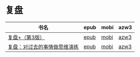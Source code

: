 # 复盘

| 书名 | epub | mobi | azw3 |
| --- | --- | --- | --- |
| [复盘+（第3版）](http://ct.dalanmei.com/f/31084289-572120955-872def) | [epub](http://ct.dalanmei.com/f/31084289-572120955-872def) | [mobi](http://ct.dalanmei.com/f/31084289-571638530-28e5ba) | [azw3](http://ct.dalanmei.com/f/31084289-572182422-f8e217) |
| [复盘：对过去的事情做思维演练](http://ct.dalanmei.com/f/31084289-571787336-c731bb) | [epub](http://ct.dalanmei.com/f/31084289-571787336-c731bb) | [mobi](http://ct.dalanmei.com/f/31084289-571453772-6e4c93) | [azw3](http://ct.dalanmei.com/f/31084289-571887276-5d7545) |
